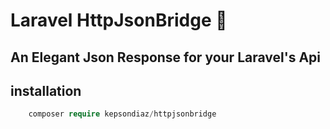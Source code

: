 # Laravel HttpJsonBridge 🌉

## An Elegant Json Response for your Laravel's Api 

## installation

```php
    composer require kepsondiaz/httpjsonbridge
```